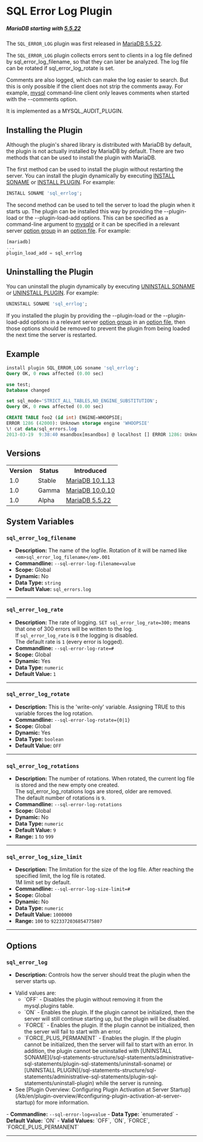 # SQL Error Log Plugin

##### MariaDB starting with [5.5.22](/kb/en/mariadb-5522-release-notes/)

The `SQL_ERROR_LOG` plugin was first released in [MariaDB 5.5.22](/kb/en/mariadb-5522-release-notes/).

The `SQL_ERROR_LOG` plugin collects errors sent to clients in a log file defined by <a undefined>sql_error_log_filename</a>, so that they can later be analyzed. The log file can be rotated if <a undefined>sql_error_log_rotate</a> is set.

Comments are also logged, which can make the log easier to search. But this is only possible if the client does not strip the comments away. For example, [mysql](/clients-utilities/mysql-client/mysql-command-line-client) command-line client only leaves comments when started with the <a undefined>--comments</a> option.

It is implemented as a <a undefined>MYSQL_AUDIT_PLUGIN</a>.

## Installing the Plugin

Although the plugin's shared library is distributed with MariaDB by default, the plugin is not actually installed by MariaDB by default. There are two methods that can be used to install the plugin with MariaDB.

The first method can be used to install the plugin without restarting the server. You can install the plugin dynamically by executing [INSTALL SONAME](/sql-statements-structure/sql-statements/administrative-sql-statements/plugin-sql-statements/install-soname) or [INSTALL PLUGIN](/sql-statements-structure/sql-statements/administrative-sql-statements/plugin-sql-statements/install-plugin). For example:

```sql
INSTALL SONAME 'sql_errlog';
```

The second method can be used to tell the server to load the plugin when it starts up. The plugin can be installed this way by providing the <a undefined>--plugin-load</a> or the <a undefined>--plugin-load-add</a> options. This can be specified as a command-line argument to [mysqld](/mariadb-administration/getting-installing-and-upgrading-mariadb/starting-and-stopping-mariadb/mysqld-options) or it can be specified in a relevant server [option group](/kb/en/configuring-mariadb-with-option-files/#option-groups) in an [option file](/mariadb-administration/getting-installing-and-upgrading-mariadb/configuring-mariadb-with-option-files). For example:

```sql
[mariadb]
...
plugin_load_add = sql_errlog
```

## Uninstalling the Plugin

You can uninstall the plugin dynamically by executing [UNINSTALL SONAME](/sql-statements-structure/sql-statements/administrative-sql-statements/plugin-sql-statements/uninstall-soname) or [UNINSTALL PLUGIN](/sql-statements-structure/sql-statements/administrative-sql-statements/plugin-sql-statements/uninstall-plugin). For example:

```sql
UNINSTALL SONAME 'sql_errlog';
```

If you installed the plugin by providing the <a undefined>--plugin-load</a> or the <a undefined>--plugin-load-add</a> options in a relevant server [option group](/kb/en/configuring-mariadb-with-option-files/#option-groups) in an [option file](/mariadb-administration/getting-installing-and-upgrading-mariadb/configuring-mariadb-with-option-files), then those options should be removed to prevent the plugin from being loaded the next time the server is restarted.

## Example

```sql
install plugin SQL_ERROR_LOG soname 'sql_errlog';
Query OK, 0 rows affected (0.00 sec)

use test;
Database changed

set sql_mode='STRICT_ALL_TABLES,NO_ENGINE_SUBSTITUTION';
Query OK, 0 rows affected (0.00 sec)

CREATE TABLE foo2 (id int) ENGINE=WHOOPSIE;
ERROR 1286 (42000): Unknown storage engine 'WHOOPSIE'
\! cat data/sql_errors.log
2013-03-19  9:38:40 msandbox[msandbox] @ localhost [] ERROR 1286: Unknown storage engine 'WHOOPSIE' : CREATE TABLE foo2 (id int) ENGINE=WHOOPSIE
```

## Versions

<table><tbody><tr><th>Version</th><th>Status</th><th>Introduced</th></tr>
<tr><td>1.0</td><td>Stable</td><td><a href="/kb/en/mariadb-10113-release-notes/">MariaDB 10.1.13</a></td></tr>
<tr><td>1.0</td><td>Gamma</td><td><a href="/kb/en/mariadb-10010-release-notes/">MariaDB 10.0.10</a></td></tr>
<tr><td>1.0</td><td>Alpha</td><td><a href="/kb/en/mariadb-5522-release-notes/">MariaDB 5.5.22</a></td></tr>
</tbody></table>

## System Variables

### `sql_error_log_filename`

- <strong>Description:</strong> The name of the logfile. Rotation of it will be named like `<em>sql_error_log_filename</em>.001`
- <strong>Commandline:</strong> <code class="fixed" style="white-space:pre-wrap">--sql-error-log-filename=value</code>
- <strong>Scope:</strong> Global
- <strong>Dynamic:</strong> No
- <strong>Data Type:</strong> `string`
- <strong>Default Value:</strong> `sql_errors.log`

---

### `sql_error_log_rate`

- <strong>Description:</strong> The rate of logging. `SET sql_error_log_rate=300;` means that one of 300 errors will be written to the log.<br>If `sql_error_log_rate` is `0` the logging is disabled.<br>The default rate is `1` (every error is logged).
- <strong>Commandline:</strong> <code class="fixed" style="white-space:pre-wrap">--sql-error-log-rate=#</code>
- <strong>Scope:</strong> Global
- <strong>Dynamic:</strong> Yes
- <strong>Data Type:</strong> `numeric`
- <strong>Default Value:</strong> `1`

---

### `sql_error_log_rotate`

- <strong>Description:</strong> This is the 'write-only' variable. Assigning TRUE to this variable forces the log rotation.
- <strong>Commandline:</strong> <code class="fixed" style="white-space:pre-wrap">--sql-error-log-rotate={0|1}</code>
- <strong>Scope:</strong> Global
- <strong>Dynamic:</strong> Yes
- <strong>Data Type:</strong> `boolean`
- <strong>Default Value:</strong> `OFF`

---

### `sql_error_log_rotations`

- <strong>Description:</strong> The number of rotations. When rotated, the current log file is stored and the new empty one created.<br>The sql_error_log_rotations logs are stored, older are removed.<br>The default number of  rotations is `9`.
- <strong>Commandline:</strong> <code class="fixed" style="white-space:pre-wrap">--sql-error-log-rotations</code>
- <strong>Scope:</strong> Global
- <strong>Dynamic:</strong> No
- <strong>Data Type:</strong> `numeric`
- <strong>Default Value:</strong> `9`
- <strong>Range:</strong> `1` to `999`

---

### `sql_error_log_size_limit`

- <strong>Description:</strong> The limitation for the size of the log file. After reaching the specified limit, the log file is rotated.<br>1M limit set by default.
- <strong>Commandline:</strong> <code class="fixed" style="white-space:pre-wrap">--sql-error-log-size-limit=#</code>
- <strong>Scope:</strong> Global
- <strong>Dynamic:</strong> No
- <strong>Data Type:</strong> `numeric`
- <strong>Default Value:</strong> `1000000`
- <strong>Range:</strong> `100` to `9223372036854775807`

---

## Options

### `sql_error_log`

- <strong>Description:</strong> Controls how the server should treat the plugin when the server starts up.
<ul start="1"><li>Valid values are:
<ul start="1"><li>`OFF` - Disables the plugin without removing it from the <a undefined>mysql.plugins</a> table.
</li><li>`ON` - Enables the plugin. If the plugin cannot be initialized, then the server will still continue starting up, but the plugin will be disabled.
</li><li>`FORCE` - Enables the plugin. If the plugin cannot be initialized, then the server will fail to start with an error.
</li><li>`FORCE_PLUS_PERMANENT` - Enables the plugin. If the plugin cannot be initialized, then the server will fail to start with an error. In addition, the plugin cannot be uninstalled with [UNINSTALL SONAME](/sql-statements-structure/sql-statements/administrative-sql-statements/plugin-sql-statements/uninstall-soname) or [UNINSTALL PLUGIN](/sql-statements-structure/sql-statements/administrative-sql-statements/plugin-sql-statements/uninstall-plugin) while the server is running.
</li></ul>
</li><li>See [Plugin Overview: Configuring Plugin Activation at Server Startup](/kb/en/plugin-overview/#configuring-plugin-activation-at-server-startup) for more information.
</li></ul>
- <strong>Commandline:</strong> <code class="fixed" style="white-space:pre-wrap">--sql-error-log=value</code>
- <strong>Data Type:</strong> `enumerated`
- <strong>Default Value:</strong> `ON`
- <strong>Valid Values:</strong> `OFF`, `ON`, `FORCE`, `FORCE_PLUS_PERMANENT`

---